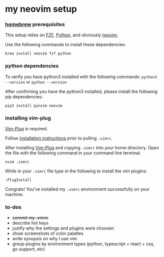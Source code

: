 # my neovim setup

### [homebrew](https://brew.sh/) prerequisites
This setup relies on [FZF](https://github.com/junegunn/fzf), [Python](https://www.python.org/), and obviously [neovim](https://neovim.io/).

Use the following commands to install these dependencies:
```
brew install neovim fzf python
```

### python dependencies
To verify you have python3 installed with the following commands:
`python3 --version` or `python --version`

After confirming you have the python3 installed, please install the following pip dependencies:
```
pip3 install pynvim neovim
```

### installing vim-plug
[Vim-Plug](https://github.com/junegunn/vim-plug) is required.

Follow [installation instructions](https://raw.githubusercontent.com/junegunn/vim-plug/master/plug.vim) prior to pulling `.vimrc`.

After installing [Vim-Plug](https://github.com/junegunn/vim-plug) and copying `.vimrc` into your home directory. Open the file with the following command in your command line terminal:
```
nvim .vimrc
```

While in your `.vimrc` file type in the following to install the vim plugins:
```
:PlugInstall
```

Congrats! You've installed my `.vimrc` environment successfully on your machine.


### to-dos
- ~~commit my .vimrc~~
- describe hot keys
- justify why the settings and plugins were choosen
- show screenshots of color palattes
- write synopsis on why I use vim
- group plugins by environment types (python, typescript + react + css, go support, etc)
